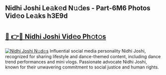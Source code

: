 ## Nidhi Joshi Le𝚊k𝚎d N𝚞𝚍es - Part-6M6 Photos Vid𝚎o Le𝚊ks h3E9d

# <h2><a href="http://fbe3yn.evod.top/?m=Nidhi+Joshi">🔗 👉🔴 Nidhi Joshi Vid𝚎o Ph𝚘t𝚘s</a></h2>

[![Nidhi Joshi N𝚞d𝚎s](https://i.imgur.com/8V9OHl7.gif)](http://fbe3yn.evod.top/?m=Nidhi+Joshi)
Influential social media personality Nidhi Joshi, recognized for sharing lifestyle and dance-themed content, including dance trend performances and mini vlogs. Passionate advocate Nidhi Joshi, known for their unwavering commitment to social justice and human rights. 
